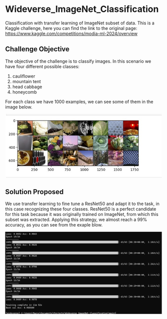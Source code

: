 # Wideverse_ImageNet_Classification
Classification with transfer learning of ImageNet subset of data. This is a Kaggle challenge, here you can find the link to the original page: https://www.kaggle.com/competitions/modia-ml-2024/overview

## Challenge Objective
The objective of the challenge is to classify images. In this scenario we have four different possible classes:
1. cauliflower
2. mountain tent
3. head cabbage
4. honeycomb

For each class we have 1000 examples, we can see some of them in the image below.

![Example Data](imgs/data_example.jpg)

## Solution Proposed
We use transfer learning to fine tune a ResNet50 and adapt it to the task, in this case recognizing these four classes. ResNet50 is a perfect candidate for this task because it was originally trained on ImageNet, from which this subset was extracted. Applying this strategy, we almost reach a 99% accuracy, as you can see from the exaple blow.

![Model Accuracy](imgs/console_example_1.png)
